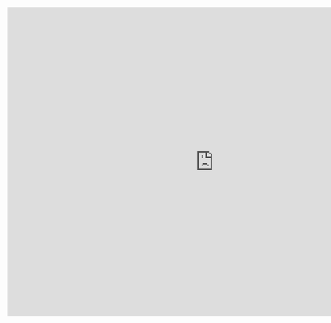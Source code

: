 <iframe width="932" height="699" src="https://www.youtube.com/embed/kPy-liHYNoc" title="YOU JUST GOT KRISSED! #KRISSEDFOREVER" frameborder="0" allow="accelerometer; autoplay; clipboard-write; encrypted-media; gyroscope; picture-in-picture" allowfullscreen></iframe>
